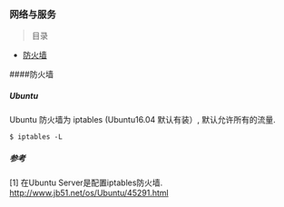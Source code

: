 ### 网络与服务

> 目录
* [防火墙](#防火墙)

####防火墙

##### Ubuntu

Ubuntu 防火墙为 iptables (Ubuntu16.04 默认有装）, 默认允许所有的流量.

```
$ iptables -L
```

##### 参考
[1] 在Ubuntu Server是配置iptables防火墙. http://www.jb51.net/os/Ubuntu/45291.html
